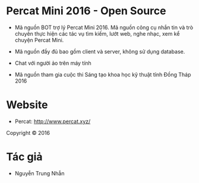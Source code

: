# Percat Mini 2016 - Open Source

- Mã nguồn BOT trợ lý Percat Mini 2016. Mã nguồn công cụ nhắn tin và trò chuyên thực hiện các tác vụ tìm kiếm, lướt web, nghe nhạc, xem kể chuyện Percat Mini.

- Mã nguồn đầy đủ bao gồm client và server, không sử dụng database.

- Chat với người ảo trên máy tính

- Mã nguồn tham gia cuộc thi Sáng tạo khoa học kỹ thuật tỉnh Đồng Tháp 2016

# Website
- Percat: http://www.percat.xyz/

Copyright © 2016

# Tác giả
- Nguyễn Trung Nhẫn
